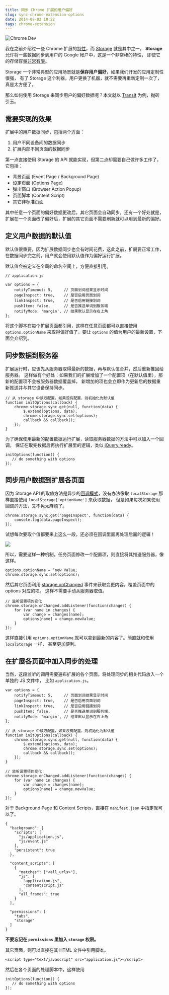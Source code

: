 ```yaml
---
title: 同步 Chrome 扩展的用户偏好
slug: sync-chrome-extension-options
date: 2014-08-02 10:22
tags: chrome-extension
---
```


![Chrome Dev](http://pic.yupoo.com/greatghoul_v/DX0sH1zD/lKBwV.png)

我在之前介绍过一些 Chrome 扩展的[特性][1]，而 [Storage][2] 就是其中之一，
**Storage** 允许将一些数据同步到用户的 Google 帐户中，这是一个非常棒的特性，
即使它的存储容量[非常有限][3]。

Storage 一个非常典型的应用场景就是**保存用户偏好**，如果我们开发的应用定制性很强，
有了 Storage 这个利器，用户更换了机器，就不需要再重新定制一次了，真是太方便了。

那么如何使用 Storage 来同步用户的偏好数据呢？本文就以 [TransIt] 为例，抛砖引玉。

## 需要实现的效果

扩展中的用户数据同步，包括两个方面：

1. 用户不同设备间的数据同步
2. 扩展内部不同页面的数据同步

第一点直接使用 Storage 的 API 就能实现，但第二点却需要自己做许多工作了，它包括：

- 背景页面 (Event Page / Background Page)
- 设定页面 (Options Page)
- 弹出窗口 (Browser Action Popup)
- 页面脚本 (Content Script)
- 其它非标准页面

其中任意一个页面的偏好数据更改后，其它页面会自动同步，还有一个好处就是，
扩展在一个页面改了偏好后，扩展的其它页面不需要刷新就可以用到最新的偏好。

## 定义用户数据的默认值

默认值很重要，因为扩展数据同步也会有时间花费，这此之前，扩展要正常工作，
在数据同步完之前，用户就会使用默认值作为偏好运行扩展。

默认值会被定义在全局的命名空间上，方便直接引用。

    // application.js
    
    var options = {
        notifyTimeout: 5,     // 页面划词结果显示时间
        pageInspect: true,    // 是否启用页面划词
        linkInspect: true,    // 是否启用链接划词
        pushItem: false,      // 是否推送单词到服务端
        notifyMode: 'margin', // 结果默认显示在右上角
    };

将这个脚本在每个扩展页面都引用，这样在任意页面都可以直接使用 `options.optionName`
来取得偏好值了。要让 `options` 的值为用户的最新设置，下面会介绍到。

## 同步数据到服务器

扩展运行时，应该先从服务器取得最新的数据，再与默认值合并，然后重新推回给服务器。
这样做有个好处：如果我们的扩展增加了一个配置项（在默认值里），那新的配置项不会被服务器数据覆盖掉，
新增加的项也会立即作为更新后的数据重新推送并与其它设备保持同步。

    // 从 storage 中读取配置，如果没有配置，则初始化为默认值
    function initOptions(callback) {
        chrome.storage.sync.get(null, function(data) {
            $.extend(options, data);
            chrome.storage.sync.set(options);
            callback && callback();
        });
    }

为了确保使用最新的配置数据运行扩展，读取服务器数据的方法中可以加入一个回调，
保证在取完数据后再执行扩展里的逻辑，类似 [jQuery.ready]。

    initOptions(function() {
       // do something with options 
    });

## 同步用户数据到扩展各页面

因为 Storage API 的取值方法是异步的[回调模式][storage.get]，没有办法像取
`localStorage` 那样直接使用 `localStorage['optionName']` 来获取数据，
但是如果每次如果使用回调的方法，又不免太麻烦了。

    chrome.storage.sync.get('pageInspect', function(data) {
        console.log(data.pageInspect);
    });

试想每次要取个值都要来上这么一段，还必须在回调里面再处理后面的逻辑！

![](http://pic.yupoo.com/greatghoul_v/DX0cnm1Y/133eUr.png)

所以，需要这样一种机制，任务页面修改一个配置项，则直接将其推送服务器，像这样。

    options.optionName = ‘new Value;
    chrome.storage.sync.set(options);

然后其它页面利用 [storage.onChanged] 事件来获取变更内容，覆盖页面中的 options 对应的项。
这样不需要手动从服务器取值。

    // 监听设置项的变化
    chrome.storage.onChanged.addListener(function(changes) {
        for (var name in changes) {
            var change = changes[name];
            options[name] = change.newValue;
        }
    });

这样直接引用 `options.optionName` 就可以拿到最新的内容了。简直就和使用 `localStorage` 一样，
甚至更加便利。

## 在扩展各页面中加入同步的处理

当然，这段监听的调用需要遍布扩展的各个页面。将处理同步的相关代码放入一个单独的 JS 文件中，
比如 `application.js`。
    
    var options = {
        notifyTimeout: 5,     // 页面划词结果显示时间
        pageInspect: true,    // 是否启用页面划词
        linkInspect: true,    // 是否启用链接划词
        pushItem: false,      // 是否推送单词到服务端,
        notifyMode: 'margin', // 结果默认显示在右上角
    };
    
    // 从 storage 中读取配置，如果没有配置，则初始化为默认值
    function initOptions(callback) {
        chrome.storage.sync.get(null, function(data) {
            $.extend(options, data);
            chrome.storage.sync.set(options);
            callback && callback();
        });
    }
    
    // 监听设置项的变化
    chrome.storage.onChanged.addListener(function(changes) {
        for (var name in changes) {
            var change = changes[name];
            options[name] = change.newValue;
        }
    });

对于 Background Page 和 Content Scripts，直接在 `manifest.json` 中指定就可以了。

    {
      "background": {
        "scripts": [
          "js/application.js",
          "js/event.js"
        ],
        "persistent": true
      },
      
      "content_scripts": [
        {
          "matches": ["<all_urls>"],
          "js": [
            "application.js",
            "contentscript.js"
          ],
          "all_frames": true
        }
      ],
       
      "permissions": [
        "tabs",
        "storage"
      ]
    }

**不要忘记在 `permissions` 里加入 `storage` 权限。**

其它页面，则可以直接在其 HTML 文件中引用脚本。

    <script type="text/javascript" src="application.js"></script>

然后在各个页面的处理脚本中，这样使用

    initOptions(function() {
       // do something with options 
    });

[1]: https://github.com/greatghoul/slides/blob/master/charming-chrome-extension-features/slides.md
[2]: https://developer.chrome.com/extensions/storage
[3]: https://developer.chrome.com/extensions/storage#property-sync-QUOTA_BYTES

[TransIt]: https://github.com/GDG-Xian/crx-transit
[storage.get]: https://developer.chrome.com/extensions/storage#method-StorageArea-get
[jQuery.ready]: http://api.jquery.com/ready/
[storage.onChanged]: https://developer.chrome.com/extensions/storage#event-onChanged